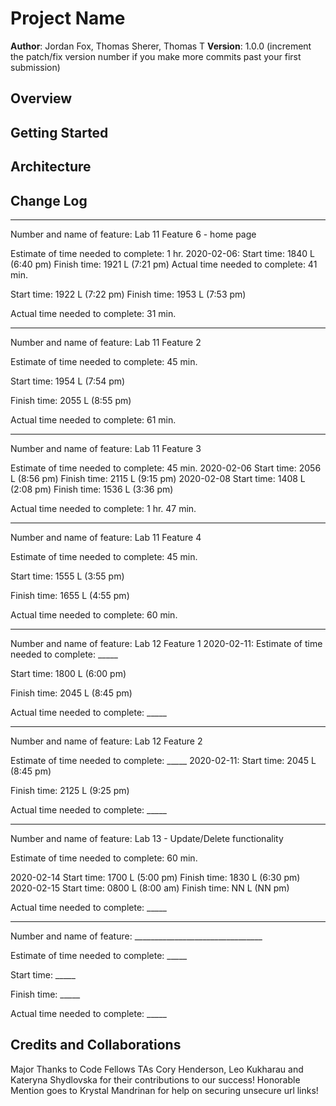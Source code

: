 # Project Name
**Author**: Jordan Fox, Thomas Sherer, Thomas T
**Version**: 1.0.0 (increment the patch/fix version number if you make more commits past your first submission)
## Overview
<!-- Provide a high level overview of what this application is and why you are building it, beyond the fact that it's an assignment for a Code 301 class. (i.e. What's your problem domain?) -->
## Getting Started
<!-- What are the steps that a user must take in order to build this app on their own machine and get it running? -->
## Architecture
<!-- Provide a detailed description of the application design. What technologies (languages, libraries, etc) you're using, and any other relevant design information. -->
## Change Log
<!-- Use this area to document the iterative changes made to your application as each feature is successfully implemented. Use time stamps. Here's an examples:
01-01-2001 4:59pm - Application now has a fully-functional express server, with GET and POST routes for the book resource.
-->

********************************************************

Number and name of feature: Lab 11 Feature 6 - home page

Estimate of time needed to complete: 1 hr.
2020-02-06:
Start time: 1840 L  (6:40 pm)
Finish time: 1921 L (7:21 pm)
Actual time needed to complete: 41 min.

Start time: 1922 L  (7:22 pm)
Finish time: 1953 L (7:53 pm)

Actual time needed to complete: 31 min.

********************************************************

Number and name of feature: Lab 11 Feature 2

Estimate of time needed to complete: 45 min.

Start time: 1954 L (7:54 pm)

Finish time: 2055 L (8:55 pm)

Actual time needed to complete: 61 min.

********************************************************

Number and name of feature: Lab 11 Feature 3

Estimate of time needed to complete: 45 min.
2020-02-06
Start time: 2056 L (8:56 pm)
Finish time: 2115 L (9:15 pm)
2020-02-08
Start time: 1408 L (2:08 pm)
Finish time: 1536 L (3:36 pm)

Actual time needed to complete: 1 hr. 47 min.

********************************************************

Number and name of feature: Lab 11 Feature 4

Estimate of time needed to complete: 45 min.

Start time: 1555 L (3:55 pm)

Finish time: 1655 L (4:55 pm)

Actual time needed to complete: 60 min.

********************************************************

Number and name of feature: Lab 12 Feature 1
2020-02-11:
Estimate of time needed to complete: _____

Start time: 1800 L (6:00 pm)

Finish time: 2045 L (8:45 pm)

Actual time needed to complete: _____

********************************************************

Number and name of feature: Lab 12 Feature 2

Estimate of time needed to complete: _____
2020-02-11:
Start time: 2045 L (8:45 pm)

Finish time: 2125 L (9:25 pm)

Actual time needed to complete: _____

********************************************************

Number and name of feature: Lab 13 - Update/Delete functionality

Estimate of time needed to complete: 60 min.

2020-02-14
Start time: 1700 L (5:00 pm)
Finish time: 1830 L (6:30 pm)
2020-02-15
Start time: 0800 L (8:00 am)
Finish time: NN L (NN pm)

Actual time needed to complete: _____

********************************************************

Number and name of feature: ________________________________

Estimate of time needed to complete: _____

Start time: _____

Finish time: _____

Actual time needed to complete: _____

## Credits and Collaborations
<!-- Give credit (and a link) to other people or resources that helped you build this application. -->
Major Thanks to Code Fellows TAs Cory Henderson, Leo Kukharau and Kateryna Shydlovska for their contributions to our success! Honorable Mention goes to Krystal Mandrinan for help on securing unsecure url links!
